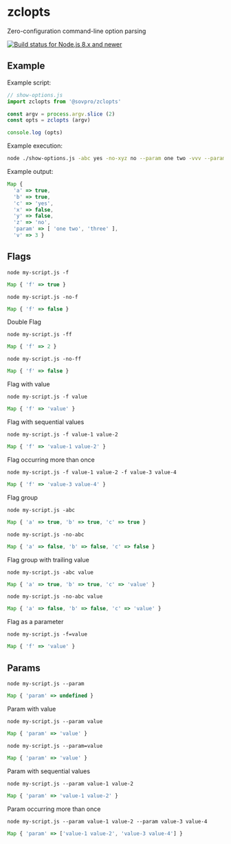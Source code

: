 # zclopts

Zero-configuration command-line option parsing

[![Build status for Node.js 8.x and newer](https://github.com/sovpro/zclopts/workflows/Node.js%208.x%20and%20newer%20/badge.svg?branch=master)](https://github.com/sovpro/zclopts/commits/master)

## Example

Example script:
```js
// show-options.js
import zclopts from '@sovpro/zclopts'

const argv = process.argv.slice (2)
const opts = zclopts (argv)

console.log (opts)
```

Example execution:
```bash
node ./show-options.js -abc yes -no-xyz no --param one two -vvv --param three
```

Example output:
```js
Map {
  'a' => true,
  'b' => true,
  'c' => 'yes',
  'x' => false,
  'y' => false,
  'z' => 'no',
  'param' => [ 'one two', 'three' ],
  'v' => 3 }
```

## Flags

`node my-script.js -f`
```js
Map { 'f' => true }
```

`node my-script.js -no-f`
```js
Map { 'f' => false }
```

Double Flag

`node my-script.js -ff`
```js
Map { 'f' => 2 }
```

`node my-script.js -no-ff`
```js
Map { 'f' => false }
```

Flag with value

`node my-script.js -f value`
```js
Map { 'f' => 'value' }
```

Flag with sequential values

`node my-script.js -f value-1 value-2`
```js
Map { 'f' => 'value-1 value-2' }
```

Flag occurring more than once

`node my-script.js -f value-1 value-2 -f value-3 value-4`
```js
Map { 'f' => 'value-3 value-4' }
```

Flag group

`node my-script.js -abc`
```js
Map { 'a' => true, 'b' => true, 'c' => true }
```

`node my-script.js -no-abc`
```js
Map { 'a' => false, 'b' => false, 'c' => false }
```

Flag group with trailing value

`node my-script.js -abc value`
```js
Map { 'a' => true, 'b' => true, 'c' => 'value' }
```

`node my-script.js -no-abc value`
```js
Map { 'a' => false, 'b' => false, 'c' => 'value' }
```

Flag as a parameter

`node my-script.js -f=value`
```js
Map { 'f' => 'value' }
```

## Params

`node my-script.js --param`
```js
Map { 'param' => undefined }
```

Param with value

`node my-script.js --param value`
```js
Map { 'param' => 'value' }
```

`node my-script.js --param=value`
```js
Map { 'param' => 'value' }
```

Param with sequential values

`node my-script.js --param value-1 value-2`
```js
Map { 'param' => 'value-1 value-2' }
```

Param occurring more than once

`node my-script.js --param value-1 value-2 --param value-3 value-4`
```js
Map { 'param' => ['value-1 value-2', 'value-3 value-4'] }
```
